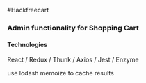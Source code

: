 #Hackfreecart

<h3>Admin functionality for Shopping Cart</h3>

<h4>Technologies</h4>
React / Redux / Thunk / Axios / Jest / Enzyme

use lodash memoize to cache results
